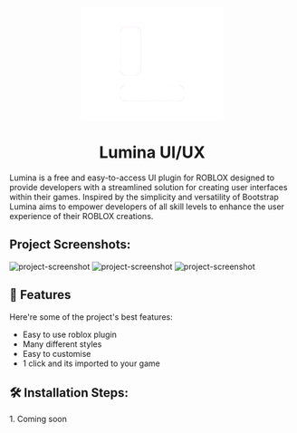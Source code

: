 <img src="logo.png" alt="project-screenshot" width="200" height="200" style="  display: block; margin-left: auto; margin-right: auto; width: 50%;">
<h1 align="center" id="title">Lumina UI/UX</h1>

<p id="description">Lumina is a free and easy-to-access UI plugin for ROBLOX designed to provide developers with a streamlined solution for creating user interfaces within their games. Inspired by the simplicity and versatility of Bootstrap Lumina aims to empower developers of all skill levels to enhance the user experience of their ROBLOX creations.</p>

<h2>Project Screenshots:</h2>

<img src="https://cdn.discordapp.com/attachments/799660302626586625/1235607851121119285/Zrzut_ekranu_2676.png?ex=6634fcfc&amp;is=6633ab7c&amp;hm=537e2b617ad6402df135ec6c0bd76f53ceaf7950912c2d335222be10add0ac4e&amp;" alt="project-screenshot" width="226" height="798/">

<img src="https://cdn.discordapp.com/attachments/799660302626586625/1235608181128826890/Zrzut_ekranu_2677.png?ex=6634fd4a&amp;is=6633abca&amp;hm=1af98788a0e6f7c671ee676d96185000445dcb67538ba05400ed3a7cc375def3&amp;" alt="project-screenshot" width="1138" height="100/">

<img src="https://cdn.discordapp.com/attachments/799660302626586625/1235608181410107393/Zrzut_ekranu_2678.png?ex=6634fd4a&amp;is=6633abca&amp;hm=c83957486208e18fc5788bae43d8e2bd1644fa0e5585bcd29053dc4c5cbf7060&amp;" alt="project-screenshot" width="1122" height="154/">

  
  
<h2>🧐 Features</h2>

Here're some of the project's best features:

*   Easy to use roblox plugin
*   Many different styles
*   Easy to customise
*   1 click and its imported to your game

<h2>🛠️ Installation Steps:</h2>

<p>1. Coming soon</p>

